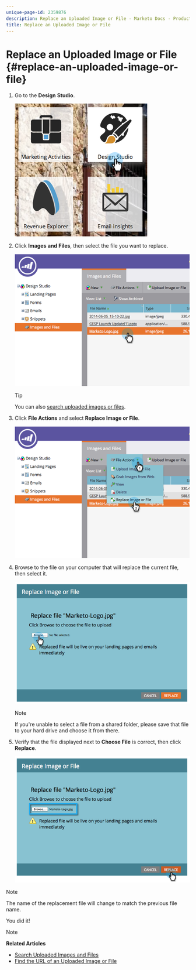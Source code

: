 ```yaml
---
unique-page-id: 2359876
description: Replace an Uploaded Image or File - Marketo Docs - Product Documentation
title: Replace an Uploaded Image or File
---
```


# Replace an Uploaded Image or File {#replace-an-uploaded-image-or-file}

1. Go to the **Design** **Studio**.

   ![](assets/designstudio-6.png)

1. Click **Images** **and** **Files**, then select the file you want to replace.

   ![](assets/image2014-9-16-11-3a21-3a48.png)

   >[!TIP]
   >
   >You can also  [search uploaded images or files](search-uploaded-images-and-files.md). 

1. Click **File Actions** and select **Replace Image or File**.

   ![](assets/image2014-9-16-11-3a21-3a55.png)

1. Browse to the file on your computer that will replace the current file, then select it.

   ![](assets/image2014-9-16-11-3a22-3a2.png)

   >[!NOTE]
   >
   >If you're unable to select a file from a shared folder, please save that file to your hard drive and choose it from there.

1. Verify that the file displayed next to **Choose File** is correct, then click **Replace**. 

   ![](assets/image2014-9-16-11-3a22-3a12.png)

>[!NOTE]
>
>The name of the replacement file will change to match the previous file name.

You did it! 

>[!NOTE]
>
>**Related Articles**
>
>* [Search Uploaded Images and Files](search-uploaded-images-and-files.md)
>* [Find the URL of an Uploaded Image or File](find-the-url-of-an-uploaded-image-or-file.md)
>

